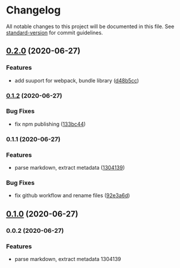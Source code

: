 # Changelog

All notable changes to this project will be documented in this file. See [standard-version](https://github.com/conventional-changelog/standard-version) for commit guidelines.

## [0.2.0](https://github.com/sohailalam2/markdown-extractor/compare/v0.1.2...v0.2.0) (2020-06-27)


### Features

* add suuport for webpack, bundle library ([d48b5cc](https://github.com/sohailalam2/markdown-extractor/commit/d48b5cc7998de4e9db14ca6c5488f852a497c935))

### [0.1.2](https://github.com/sohailalam2/markdown-extractor/compare/v0.1.1...v0.1.2) (2020-06-27)


### Bug Fixes

* fix npm publishing ([133bc44](https://github.com/sohailalam2/markdown-extractor/commit/133bc448bac99108b9a251f791dfecf8580995f9))

### 0.1.1 (2020-06-27)


### Features

* parse markdown, extract metadata ([1304139](https://github.com/sohailalam2/markdown-extractor/commit/1304139a3823825d0d4de8399188483d1e84fde9))


### Bug Fixes

* fix github workflow and rename files ([92e3a6d](https://github.com/sohailalam2/markdown-extractor/commit/92e3a6d06926fb7097a5aac3c7d7b8ff3ec41225))

## [0.1.0](https://github.com/sohailalam2/markdown-extractor/compare/v0.0.2...v0.1.0) (2020-06-27)

### 0.0.2 (2020-06-27)


### Features

* parse markdown, extract metadata 1304139
